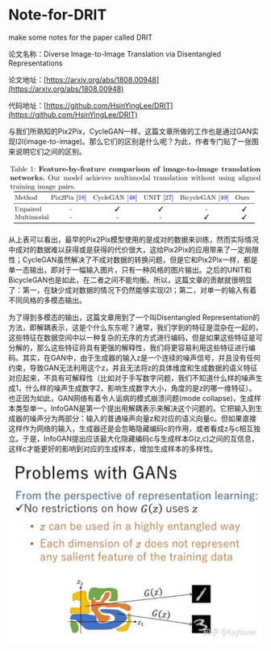 ﻿# Note-for-DRIT
make some notes for the paper called DRIT

论文名称：Diverse Image-to-Image Translation via Disentangled Representations

论文地址：[https://arxiv.org/abs/1808.00948](https://arxiv.org/abs/1808.00948)

代码地址：[https://github.com/HsinYingLee/DRIT](https://github.com/HsinYingLee/DRIT)

与我们所熟知的Pix2Pix，CycleGAN一样，这篇文章所做的工作也是通过GAN实现I2I(image-to-image)。那么它们的区别是什么呢？为此，作者专门贴了一张图来说明它们之间的区别。

![comparison](image/table.PNG)

从上表可以看出，最早的Pix2Pix模型使用的是成对的数据来训练，然而实际情况中成对的数据难以获得或是获得的代价很大，这给Pix2Pix的应用带来了一定局限性；CycleGAN虽然解决了不成对数据的转换问题，但是它和Pix2Pix一样，都是单一态输出，即对于一幅输入图片，只有一种风格的图片输出。之后的UNIT和BicycleGAN也是如此，在二者之间不能均衡。所以，这篇文章的贡献就很明显了：第一，在缺少成对数据的情况下仍然能够实现I2I；第二，对单一的输入有着不同风格的多模态输出。

为了得到多模态的输出，这篇文章用到了一个叫Disentangled Representation的方法，即解耦表示，这是个什么东东呢？通常，我们学到的特征是混杂在一起的，这些特征在数据空间中以一种复杂的无序的方式进行编码，但是如果这些特征是可分解的，那么这些特征将具有更强的解释性，我们将更容易利用这些特征进行编码。其实，在GAN中，由于生成器的输入z是一个连续的噪声信号，并且没有任何约束，导致GAN无法利用这个z，并且无法将z的具体维度和生成数据的语义特征对应起来，不具有可解释性（比如对于手写数字问题，我们不知道什么样的噪声生成1，什么样的噪声生成数字2，影响生成数字大小，角度的是z的哪一维特征）。也正因为如此，GAN网络有着令人诟病的模式崩溃问题(mode collapse)，生成样本类型单一。InfoGAN是第一个提出用解耦表示来解决这个问题的。它把输入到生成器的噪声分为两部分：输入的普通噪声向量z和对应的语义向量c。但如果直接这样作为网络的输入，生成器还是会忽略隐藏编码c的作用，或者看成z与c相互独立。于是，InfoGAN提出应该最大化隐藏编码c与生成样本G(z,c)之间的互信息，这样c才能更好的影响到对应的生成样本，增加生成样本的多样性。

![Disentangled Representation](image/DR.jpg)


